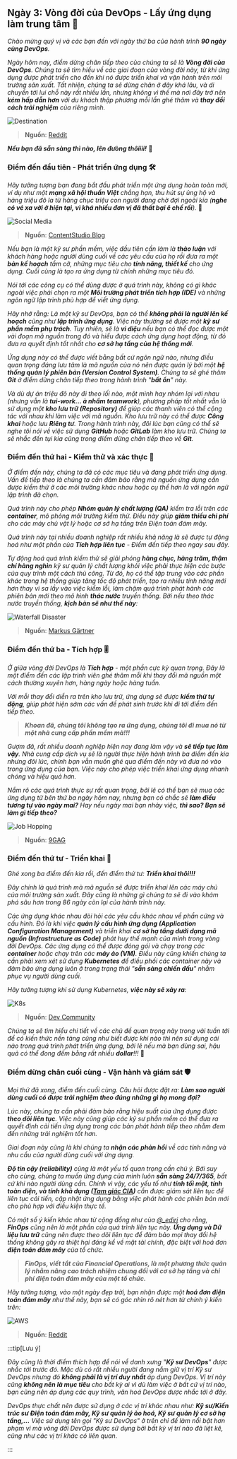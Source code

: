 
## Ngày 3: Vòng đời của DevOps - Lấy ứng dụng làm trung tâm 📱

_Chào mừng quý vị và các bạn đến với ngày thứ ba của hành trình **90 ngày cùng DevOps**._

_Ngày hôm nay, điểm dừng chân tiếp theo của chúng ta sẽ là **Vòng đời của DevOps**. Chúng ta sẽ tìm hiểu về các giai đoạn 
của vòng đời này, từ khi ứng dụng được phát triển cho đến khi nó được triển khai và vận hành trên môi trường sản xuất. 
Tất nhiên, chúng ta sẽ dừng chân ở đây khá lâu, và di chuyển tới lui chỗ này rất nhiều lần, nhưng không vì thế mà nơi đây
trở nên **kém hấp dẫn hơn** với du khách thập phương mỗi lần ghé thăm và **thay đổi cách trải nghiệm** của riêng mình._ 

![Destination](../../../../assets/90days/devops/destination.webp)

> **Nguồn**: [Reddit](https://www.reddit.com/r/memes/comments/xi7eq6/i_hate_how_some_people_actually_take_the_new/)

**_Nếu bạn đã sẵn sàng thì nào, lên đưòng thôiiii!_** 🚗

### Điểm đến đầu tiên - Phát triển ứng dụng 🛠

_Hãy tưởng tượng bạn đang bắt đầu phát triển một ứng dụng hoàn toàn mới, ví dụ như một **mạng xã hội thuần Việt** chẳng hạn, 
thu hút sự ủng hộ và hàng triệu đô la từ hàng chục triệu con người đang chờ đợi ngoài kia (**nghe có vẻ xa vời ở hiện tại, 
vì khá nhiều đơn vị đã thất bại ê chề rồi**)._ 🤣

![Social Media](../../../../assets/90days/devops/social.jpg)

> **Nguồn**: [ContentStudio Blog](https://blog.contentstudio.io/social-media-meme/)

_Nếu bạn là một kỹ sư phần mềm, việc đầu tiên cần làm là **thảo luận** với khách hàng hoặc người dùng cuối về các yêu cầu của họ
rồi đưa ra một **bản kế hoạch** tầm cỡ, những mục tiêu cho **tính năng, thiết kế** cho ứng dụng. Cuối cùng là tạo ra ứng dụng
từ chính những mục tiêu đó._

_Nói tới các công cụ có thể dùng được ở quá trình này, không có gì khác ngoài việc phải chọn ra một **Môi trường phát triển
tích hợp (IDE)** và những ngôn ngữ lập trình phù hợp để viết ứng dụng._

_Hãy nhớ rằng: Là một kỹ sư DevOps, bạn có thể **không phải là người lên kế hoạch** cũng như **lập trình ứng dụng**. 
Việc này thường sẽ được một **kỹ sư phần mềm phụ trách**. Tuy nhiên, sẽ là **vi diệu** nếu bạn có thể đọc được một vài đoạn 
mã nguồn trong đó và hiểu được cách ứng dụng hoạt động, từ đó đưa ra quyết định tốt nhất cho **cơ sở hạ tầng của hệ thống mới**._

_Ứng dụng này có thể được viết bằng bất cứ ngôn ngữ nào, nhưng điều quan trọng đáng lưu tâm là mã nguồn của nó nên được quản lý
bởi một **hệ thống quản lý phiên bản (Version Control System)**. Chúng ta sẽ ghé thăm **Git** ở điểm dừng chân tiếp theo trong 
hành trình "**bất ổn**" này._

_Và dù dự án triệu đô này đi theo lối nào, một mình hay nhóm lại với nhau (nhưng vẫn là **tui-work... à nhầm teamwork**), 
phương pháp tốt nhất vẫn là sử dụng một **kho lưu trữ (Repository)** để giúp các thanh viên có thể cộng tác với nhau
khi làm việc với mã nguồn. Kho lưu trữ này có thể được **Công khai** hoặc lưu **Riêng tư**. Trong hành trình này, đôi lúc 
bạn cũng có thể sẽ nghe tôi nói về việc sử dụng **GitHub** hoặc **GitLab** làm kho lưu trữ. Chúng ta sẽ nhắc đến tụi kia 
cũng trong điểm dừng chân tiếp theo về **Git**._

### Điểm đến thứ hai - Kiểm thử và xác thực 🧪

_Ở điểm đến này, chúng ta đã có các mục tiêu và đang phát triển ứng dụng. Vấn đề tiếp theo là chúng ta cần đảm bảo rằng 
mã nguồn ứng dụng cần được kiểm thử ở các môi trường khác nhau hoặc cụ thể hơn là với ngôn ngữ lập trình đã chọn._

_Quá trình này cho phép **Nhóm quản lý chất lượng (QA)** kiểm tra lỗi trên các **container**, mô phỏng môi trường kiểm thử. 
Điều này giúp **giảm thiểu chi phí** cho các máy chủ vật lý hoặc cơ sở hạ tầng trên Điện toán đám mây._

_Quá trình này tại nhiều doanh nghiệp rất nhiều khả năng là sẽ được tự động hoá như một phần của 
**Tích hợp liên tục** - Điểm đến tiếp theo ngay sau đây._

_Tự động hoá quá trình kiểm thử sẽ giải phóng **hàng chục, hàng trăm, thậm chí hàng nghìn** kỹ sư quản lý chất lượng 
khỏi việc phải thực hiện các bước của quy trình một cách thủ công. Từ đó, họ có thể tập trung vào các phần khác trong hệ thống 
giúp tăng tốc độ phát triển, tạo ra nhiều tính năng mới hơn thay vì sa lầy vào việc kiểm lỗi, làm chậm quá trình phát hành các
phiên bản mới theo mô hình **thác nước** truyền thống. Bởi nếu theo thác nước truyền thống, **kịch bản sẽ như thế này**:_

![Waterfall Disaster](../../../../assets/90days/devops/waterfall.jpg)

> **Nguồn**: [Markus Gärtner](https://www.shino.de/2010/08/28/waterfall-in-theory-or-why-blaming-doesnt-help-at-all/)

### Điểm đến thứ ba - Tích hợp 🎚

_Ở giữa vòng đời DevOps là **Tích hợp** - một phần cực kỳ quan trọng. Đây là một điểm đến các lập trình viên ghé thăm mỗi khi
thay đổi mã nguồn một cách thường xuyên hơn, hàng ngày hoặc hàng tuần._

_Với mỗi thay đổi diễn ra trên kho lưu trữ, ứng dụng sẽ được **kiểm thử tự động**, giúp phát hiện sớm các vấn đề phát sinh
trước khi đi tới điểm đến tiếp theo._

> **_Khoan đã, chúng tôi không tạo ra ứng dụng, chúng tôi đi mua nó từ một nhà cung cấp phần mềm mà!!!_**

_Gượm đã, rất nhiều doanh nghiệp hiện nay đang làm vậy và **sẽ tiếp tục làm vậy**. Nhà cung cấp dịch vụ sẽ là người thực hiện
hành trình ba điểm đến kia nhưng đôi lúc, chính bạn vẫn muốn ghé qua điểm đến này và đưa nó vào trong ứng dụng của bạn. 
Việc này cho phép việc triển khai ứng dụng nhanh chóng và hiệu quả hơn._

_Nắm rõ các quá trình thực sự rất quan trọng, bởi lẽ có thể bạn sẽ mua các ứng dụng từ bên thứ ba ngày hôm nay, nhưng bạn có 
chắc sẽ **làm điều tương tự vào ngày mai?** Hay nếu ngày mai bạn nhảy việc, **thì sao? Bạn sẽ làm gì tiếp theo?**_

![Job Hopping](../../../../assets/90days/devops/hopper.webp)

> **Nguồn**: [9GAG](https://9gag.com/gag/a1P4z92)

### Điểm đến thứ tư - Triển khai 🚀

_Ghé xong ba điểm đến kia rồi, đến điểm thứ tư: **Triển khai thôi!!!**_

_Đây chính là quá trình mà mã nguồn sẽ được triển khai lên các máy chủ của môi trường sản xuất. Đây cũng là những gì chúng ta sẽ 
đi vào khám phá sâu hơn trong 86 ngày còn lại của hành trình này._

_Các ứng dụng khác nhau đòi hỏi các yêu cầu khác nhau về phần cứng và cấu hình. Đó là khi việc **quản lý cấu hình ứng dụng 
(Application Configuration Management)** và triển khai **cơ sở hạ tầng dưới dạng mã nguồn (Infrastructure as Code)** 
phát huy thế mạnh của mình trong vòng đời DevOps. Các ứng dụng có thể được đóng gói và chạy trong các **container** hoặc 
chạy trên các **máy ảo (VM)**. Điều này cũng khiến chúng ta cần phải xem xét sử dụng **Kubernetes** để điều phối các container
này và đảm bảo ứng dụng luôn ở trong trạng thái "**sẵn sàng chiến đấu**" nhằm phục vụ người dùng cuối._ 

_Hãy tưởng tượng khi sử dụng Kubernetes, **việc này sẽ xảy ra**:_

![K8s](../../../../assets/90days/devops/k8s.jpg)

> **Nguồn**: [Dev Community](https://dev.to/willvelida/introduction-to-azure-kubernetes-service-2a1)

_Chúng ta sẽ tìm hiểu chi tiết về các chủ đề quan trọng này trong vài tuần tới để có kiến thức nền tảng cũng như biết 
được khi nào thì nên sử dụng cái nào trong quá trình phát triển ứng dụng, bởi lẽ nếu mà bạn dùng sai, hậu quả có thể đong 
đếm bằng rất nhiều **dollar**!!!_ 💸

### Điểm dừng chân cuối cùng - Vận hành và giám sát 🛡

_Mọi thứ đã xong, điểm đến cuối cùng. Câu hỏi được đặt ra: **Làm sao người dùng cuối có được trải nghiệm theo đúng những gì 
họ mong đợi?**_

_Lúc này, chúng ta cần phải đảm bảo rằng hiệu suất của ứng dụng được **theo dõi liên tục**. Việc này cũng giúp các kỹ sư 
phần mềm có thể đưa ra quyết định cải tiến ứng dụng trong các bản phát hành tiếp theo nhằm đem đến những trải nghiệm tốt hơn._

_Giai đoạn này cũng là khi chúng ta **nhận các phản hồi** về các tính năng và nhu cầu của người dùng cuối với ứng dụng._

_**Độ tin cậy (reliability)** cũng là một yếu tố quan trọng cần chú ý. Bởi suy cho cùng, chúng ta muốn ứng dụng của mình luôn 
**sẵn sàng 24/7/365**, bất cứ khi nào người dùng cần. Chính vì vậy, các yếu tố như **tính tối mật, tính toàn diện, 
và tính khả dụng ([Tam giác CIA](https://www.fortinet.com/resources/cyberglossary/cia-triad))** cần được giám sát liên tục
để liên tục cải tiến, cập nhật ứng dụng bằng việc phát hành các phiên bản mới cho phù hợp với điều kiện thực tế._

_Có một số ý kiến khác nhau từ cộng đồng như của [@_ediri](https://twitter.com/_ediri) cho rằng, **FinOps** 
cũng nên là một phần của quá trình liên tục này. **Ứng dụng và Dữ liệu lưu trữ** cũng nên được theo dõi liên tục để đảm bảo 
mọi thay đổi hệ thống không gây ra thiệt hại đáng kể về mặt tài chính, đặc biệt với hoá đơn **điện toán đám mây** của tổ chức._

> **_FinOps, viết tắt của Financial Operations, là một phương thức quản lý nhằm nâng cao trách nhiệm chung đối với cơ sở hạ tầng
> và chi phí điện toán đám mây của một tổ chức._**

_Hãy tưởng tượng, vào một ngày đẹp trời, bạn nhận được một **hoá đơn điện toán đám mây** như thế này, bạn sẽ có góc nhìn rõ nét
hơn từ chính ý kiến trên:_

![AWS](../../../../assets/90days/devops/aws.webp)

> **Nguồn**: [Reddit](https://www.reddit.com/r/ProgrammerHumor/comments/w4eo12/using_aws/)

:::tip[Lưu ý]

_Đây cũng là thời điểm thích hợp để nói về danh xưng "**Kỹ sư DevOps**" được nhắc tới trước đó. Mặc dù có rất nhiều người 
đang nắm giữ vị trí Kỹ sư DevOps nhưng đó **không phải là vị trí duy nhất** áp dụng DevOps. Vị trí này cũng 
**không nên là mục tiêu** cho bất kỳ ai vì dù làm việc ở bất cứ vị trí nào, bạn cũng nên áp dụng các quy trình, 
văn hoá DevOps được nhắc tới ở đây._ 

_DevOps thực chất nên được sử dụng ở các vị trí khác nhau như: **Kỹ sư/Kiến trúc sư Điện
toán đám mây, Kỹ sư quản lý ảo hoá, Kỹ sư quản lý cơ sở hạ tầng,...** Việc sử dụng tên gọi "Kỹ sư DevOps" ở trên chỉ để làm 
nổi bật hơn phạm vi mà vòng đời DevOps được sử dụng bởi bất kỳ vị trí nào đã liệt kê, cũng như các vị trí khác có liên quan._

:::